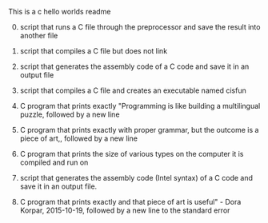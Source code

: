 This is a c hello worlds readme                          
                                                         

0. script that runs a C file through the preprocessor and save the result into another file    
                                                         

1. script that compiles a C file but does not link
                                                         

2. script that generates the assembly code of a C code and save it in an output file 
                                                         

3. script that compiles a C file and creates an executable named cisfun
                                                         

4. C program that prints exactly "Programming is like building a multilingual puzzle, followed by a new line
                                                         

5. C program that prints exactly with proper grammar, but the outcome is a piece of art,, followed by a 
new line


6. C program that prints the size of various types on the computer it is compiled and run on
                                                         

7. script that generates the assembly code (Intel syntax) of a C code and save it in an output file.
                                                         

8. C program that prints exactly and that piece of art is useful" - Dora Korpar, 2015-10-19, followed by 
a new line  to the standard error

